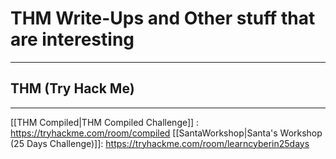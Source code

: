 # THM Write-Ups and Other stuff that are interesting
---
## THM (Try Hack Me)
---
[[THM Compiled|THM Compiled Challenge]] : https://tryhackme.com/room/compiled
[[SantaWorkshop|Santa's Workshop (25 Days Challenge)]]: https://tryhackme.com/room/learncyberin25days